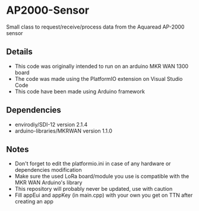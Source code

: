# AP2000-Sensor
 Small class to request/receive/process data from the Aquaread AP-2000 sensor


## Details

- This code was originally intended to run on an arduino MKR WAN 1300 board
- The code was made using the PlatformIO extension on Visual Studio Code
- This code have been made using Arduino framework

## Dependencies

- envirodiy/SDI-12 version 2.1.4
- arduino-libraries/MKRWAN version 1.1.0

## Notes

- Don't forget to edit the platformio.ini in case of any hardware or dependencies modification
- Make sure the used LoRa board/module you use is compatible with the MKR WAN Arduino's library
- This repository will probably never be updated, use with caution
- Fill appEui and appKey (in main.cpp) with your own you get on TTN after creating an app